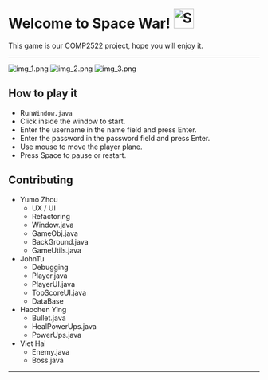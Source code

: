 # Welcome to Space War! <img src="http://i.imgur.com/Cj4rMrS.gif" height="40" alt="Swimming Octocat" title="Games on GitHub">

This game is our COMP2522 project, hope you will enjoy it.

-------
![img_1.png](img_1.png)
![img_2.png](img_2.png)
![img_3.png](img_3.png)

## How to play it
- Run`Window.java`
- Click inside the window to start.
- Enter the username in the name field and press Enter.
- Enter the password in the password  field and press Enter.
- Use mouse to move the player plane.
- Press Space to pause or restart.
## Contributing
- Yumo Zhou
  - UX / UI
  - Refactoring
  - Window.java
  - GameObj.java
  - BackGround.java
  - GameUtils.java
- JohnTu
  - Debugging
  - Player.java
  - PlayerUI.java
  - TopScoreUI.java
  - DataBase
- Haochen Ying
  - Bullet.java
  - HealPowerUps.java
  - PowerUps.java
- Viet Hai
  - Enemy.java
  - Boss.java
-------




